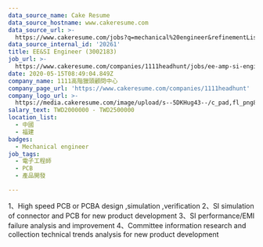 ```yaml
---
data_source_name: Cake Resume
data_source_hostname: www.cakeresume.com
data_source_url: >-
  https://www.cakeresume.com/jobs?q=mechanical%20engineer&refinementList%5Blang_name%5D%5B0%5D=English&refinementList%5Bsalary_type%5D=per_year&range%5Bsalary_range%5D%5Bmin%5D=1000000&page=3
data_source_internal_id: '20261'
title: EE&SI Engineer (3002183)
job_url: >-
  https://www.cakeresume.com/companies/1111headhunt/jobs/ee-amp-si-engineer-3002183
date: 2020-05-15T08:49:04.849Z
company_name: 1111高階獵頭顧問中心
company_page_url: 'https://www.cakeresume.com/companies/1111headhunt'
company_logo_url: >-
  https://media.cakeresume.com/image/upload/s--5DKHug43--/c_pad,fl_png8,h_200,w_200/v1531993906/jlp8g9p7p6bf58jc0zju.png
salary_text: TWD2000000 - TWD2500000
location_list:
  - 中國
  - 福建
badges:
  - Mechanical engineer
job_tags:
  - 電子工程師
  - PCB
  - 產品開發

---
```


1、High speed PCB or PCBA design ,simulation ,verification 2、SI simulation of connector and PCB for new product development 3、SI performance/EMI failure analysis and improvement 4、Committee information research and collection technical trends analysis for new product development